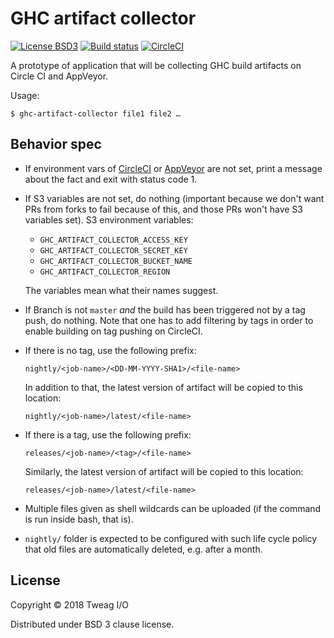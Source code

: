 # GHC artifact collector

[![License BSD3](https://img.shields.io/badge/license-BSD3-brightgreen.svg)](http://opensource.org/licenses/BSD-3-Clause)
[![Build status](https://ci.appveyor.com/api/projects/status/jxrewpla45r1n04g/branch/master?svg=true)](https://ci.appveyor.com/project/mboes/ghc-artifact-collector/branch/master)
[![CircleCI](https://circleci.com/gh/tweag/ghc-artifact-collector/tree/master.svg?style=svg)](https://circleci.com/gh/tweag/ghc-artifact-collector/tree/master)

A prototype of application that will be collecting GHC build artifacts on
Circle CI and AppVeyor.

Usage:

```
$ ghc-artifact-collector file1 file2 …
```

## Behavior spec

* If environment vars of [CircleCI](https://circleci.com/docs/2.0/env-vars/)
  or [AppVeyor](https://www.appveyor.com/docs/environment-variables/) are
  not set, print a message about the fact and exit with status code 1.

* If S3 variables are not set, do nothing (important because we don't want
  PRs from forks to fail because of this, and those PRs won't have S3
  variables set). S3 environment variables:

  * `GHC_ARTIFACT_COLLECTOR_ACCESS_KEY`
  * `GHC_ARTIFACT_COLLECTOR_SECRET_KEY`
  * `GHC_ARTIFACT_COLLECTOR_BUCKET_NAME`
  * `GHC_ARTIFACT_COLLECTOR_REGION`

  The variables mean what their names suggest.

* If Branch is not `master` *and* the build has been triggered not by a tag
  push, do nothing. Note that one has to add filtering by tags in order to
  enable building on tag pushing on CircleCI.

* If there is no tag, use the following prefix:

  ```
  nightly/<job-name>/<DD-MM-YYYY-SHA1>/<file-name>
  ```

  In addition to that, the latest version of artifact will be copied to this
  location:

  ```
  nightly/<job-name>/latest/<file-name>
  ```

* If there is a tag, use the following prefix:

  ```
  releases/<job-name>/<tag>/<file-name>
  ```

  Similarly, the latest version of artifact will be copied to this location:

  ```
  releases/<job-name>/latest/<file-name>
  ```

* Multiple files given as shell wildcards can be uploaded (if the command is
  run inside bash, that is).

* `nightly/` folder is expected to be configured with such life cycle policy
  that old files are automatically deleted, e.g. after a month.

## License

Copyright © 2018 Tweag I/O

Distributed under BSD 3 clause license.

